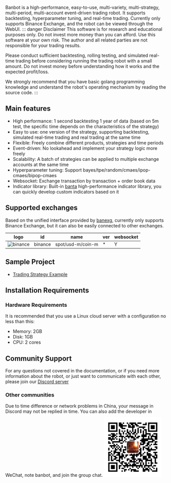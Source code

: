 Banbot is a high-performance, easy-to-use, multi-variety, multi-strategy, multi-period, multi-account event-driven trading robot. It supports backtesting, hyperparameter tuning, and real-time trading.
Currently only supports Binance Exchange, and the robot can be viewed through the WebUI.
::: danger Disclaimer
This software is for research and educational purposes only. Do not invest more money than you can afford. Use this software at your own risk. The author and all related parties are not responsible for your trading results.

Please conduct sufficient backtesting, rolling testing, and simulated real-time trading before considering running the trading robot with a small amount. Do not invest money before understanding how it works and the expected profit/loss.

We strongly recommend that you have basic golang programming knowledge and understand the robot's operating mechanism by reading the source code.
:::

## Main features
* High performance: 1 second backtesting 1 year of data (based on 5m test, the specific time depends on the characteristics of the strategy)
* Easy to use: one version of the strategy, supporting backtesting, simulated real-time trading and real trading at the same time
* Flexible: Freely combine different products, strategies and time periods
* Event-driven: No lookahead and implement your strategy logic more freely
* Scalability: A batch of strategies can be applied to multiple exchange accounts at the same time
* Hyperparameter tuning: Support bayes/tpe/random/cmaes/ipop-cmaes/bipop-cmaes
* Websocket: Exchange transaction by transaction + order book data
* Indicator library: Built-in [banta](https://github.com/banbox/banta) high-performance indicator library, you can quickly develop custom indicators based on it

## Supported exchanges
Based on the unified interface provided by [banexg](https://github.com/banbox/banexg), currently only supports Binance Exchange, but it can also be easily connected to other exchanges.

| logo                                                                                                            | id      | name              | ver | websocket |
|-----------------------------------------------------------------------------------------------------------------|---------|-------------------|-----|-----------|
| ![binance](https://user-images.githubusercontent.com/1294454/29604020-d5483cdc-87ee-11e7-94c7-d1a8d9169293.jpg) | binance | spot/usd-m/coin-m | *   | Y         |

## Sample Project
* [Trading Strategy Example](https://github.com/banbox/banstrats)

## Installation Requirements
### Hardware Requirements
It is recommended that you use a Linux cloud server with a configuration no less than this:
* Memory: 2GB
* Disk: 1GB
* CPU: 2 cores

## Community Support
For any questions not covered in the documentation, or if you need more information about the robot, or just want to communicate with each other, 
please join our [Discord server](https://discord.com/invite/XXjA8ctqga)

### Other communities
Due to time difference or network problems in China, your message in Discord may not be replied in time. You can also add the developer in WeChat, note banbot, and join the group chat.
<img style="width:180px;margin-top:10px" src="/img/wechat.jpg"/>

